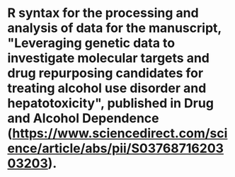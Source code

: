 # R syntax for the processing and analysis of data for the manuscript, "Leveraging genetic data to investigate molecular targets and drug repurposing candidates for treating alcohol use disorder and hepatotoxicity", published in Drug and Alcohol Dependence (https://www.sciencedirect.com/science/article/abs/pii/S0376871620303203).

